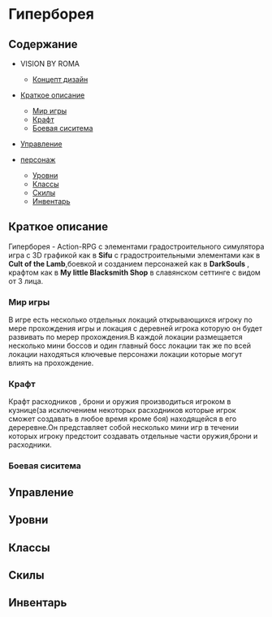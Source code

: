 # Гиперборея

## Содержание
- VISION BY ROMA
  - [Концепт дизайн](#Концепт)
- [Краткое описание](#краткое-описание)
  - [Мир игры](#мир-игры)
  - [Крафт](#крафт)
  - [Боевая сиситема](#боевая-сиситема)
- [Управление](#управление)

- [персонаж](#персонаж)
    - [Уровни](#уровни)
    - [Классы](#Классы)
    - [Скилы](#Скилы)
    - [Инвентарь](#Инвентарь)

## Краткое описание
Гиперборея - Action-RPG с элементами градостроительного симулятора игра с 3D графикой как в **Sifu** с градостроительными элементами как в **Cult of the Lamb**,боевкой и созданием персонажей как в **DarkSouls** , крафтом как в **My little Blacksmith Shop** в славянском сеттинге с видом от 3 лица.
### Мир игры
В игре есть несколько отдельных локаций открывающихся игроку по мере прохождения игры и локация с деревней игрока которую он будет развивать по мерер прохождения.В каждой локации  размещается несколько мини боссов и один главный босс локации так же по всей локации находяться ключевые персонажи локации которые могут влиять на прохождение.
### Крафт
Крафт расходников , брони и оружия производиться игроком в кузнице(за исключением некоторых расходников которые игрок сможет создавать в любое время кроме боя) находящейся в его дереревне.Он представляет собой несколько мини игр в течении которых игроку предстоит создавать отдельные части оружия,брони и расходники.
### Боевая сиситема
## Управление


## Уровни 
## Классы
## Скилы
## Инвентарь

























